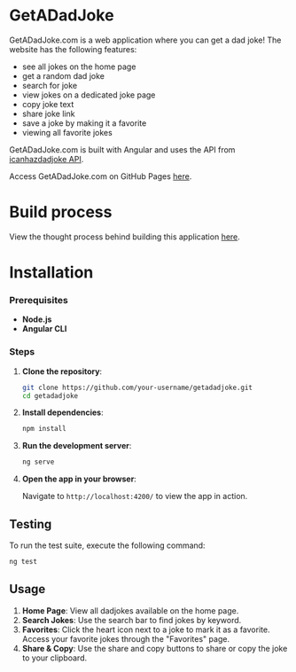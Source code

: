 # GetADadJoke

GetADadJoke.com is a web application where you can get a dad joke! The website has the following features:
* see all jokes on the home page
* get a random dad joke
* search for joke
* view jokes on a dedicated joke page
* copy joke text
* share joke link
* save a joke by making it a favorite
* viewing all favorite jokes

GetADadJoke.com is built with Angular and uses the API from [icanhazdadjoke API](https://icanhazdadjoke.com/).

Access GetADadJoke.com on GitHub Pages [here](https://meganytan.github.io/GetADadJoke.com/).

# Build process

View the thought process behind building this application [here](GetADadJoke.com%20Thought%20Process.pdf).

# Installation

### Prerequisites
- **Node.js**
- **Angular CLI**

### Steps
1. **Clone the repository**:

   ```bash
   git clone https://github.com/your-username/getadadjoke.git
   cd getadadjoke
   ```

2. **Install dependencies**:

   ```bash
   npm install
   ```

3. **Run the development server**:

   ```bash
   ng serve
   ```

4. **Open the app in your browser**:

   Navigate to `http://localhost:4200/` to view the app in action.


## Testing

To run the test suite, execute the following command:

```bash
ng test
```

## Usage

1. **Home Page**: View all dadjokes available on the home page.
2. **Search Jokes**: Use the search bar to find jokes by keyword.
3. **Favorites**: Click the heart icon next to a joke to mark it as a favorite. Access your favorite jokes through the "Favorites" page.
4. **Share & Copy**: Use the share and copy buttons to share or copy the joke to your clipboard.